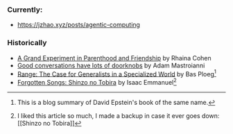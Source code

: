 ### Currently:
- https://jzhao.xyz/posts/agentic-computing

### Historically
- [A Grand Experiment in Parenthood and Friendship](https://www.theatlantic.com/family/archive/2025/05/raising-kids-friends-parenting/682756/) by Rhaina Cohen
- [Good conversations have lots of doorknobs](https://www.experimental-history.com/p/good-conversations-have-lots-of-doorknobs) by Adam Mastroianni
- [Range: The Case for Generalists in a Specialized World](https://medium.com/@basploeg/range-the-case-for-generalists-in-a-specialized-world-b0ed44bc0470) by Bas Ploeg[^1]
- [Forgotten Songs: Shinzo no Tobira](https://www.undertheradarmag.com/blog/forgotten_songs_young_magics_isaac_emmanuel_on_mariahs_shinzo_no_tobira/) by Isaac Emmanuel[^2]

[^1]: This is a blog summary of David Epstein's book of the same name.
[^2]: I liked this article so much, I made a backup in case it ever goes down: [[Shinzo no Tobira]]
